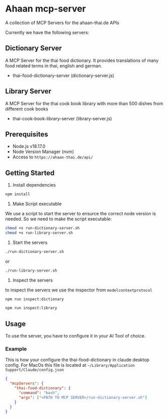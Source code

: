 # Ahaan mcp-server

A collection of MCP Servers for the ahaan-thai.de APIs

Currently we have the following servers:

## Dictionary Server

A MCP Server for the thai food dictionary. It provides translations of many food related terms in thai, english and german.

- thai-food-dictionary-server (dictionary-server.js)

## Library Server

A MCP Server for the thai cook book library with more than 500 dishes from different cook books

- thai-cook-book-library-server (library-server.js)

## Prerequisites

- Node.js v18.17.0
- Node Version Manager (nvm)
- Access to `https://ahaan-thai.de/api/`

## Getting Started

1. Install dependencies

```bash
npm install
```

1. Make Script executable

We use a script to start the server to ensurce the correct node version is needed.
So we need to make the script executable:

```bash
chmod +x run-dictionary-server.sh
chmod +x run-library-server.sh
```

1. Start the servers

```bash
./run-dictionary-server.sh
```

or

```bash
./run-library-server.sh
```

1. Inspect the servers

to inspect the servers we use the inspector from `modelcontextprotocol`

```bash
npm run inspect:dictionary
```

```bash
npm run inspect:library
```

## Usage

To use the server, you have to configure it in your AI Tool of choice.

### Example

This is how your configure the thai-food-dictionary in claude desktop config.
For MacOs this file is located at `~/Library/Application Support/Claude/config.json`

```json
{
  "mcpServers": {
    "thai-food-dictionary": {
      "command": "bash",
      "args": ["<PATH TO MCP SERVER>/run-dictionary-server.sh"]
    }
  }
}
```
